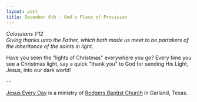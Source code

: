 ```yaml
---
layout: post
title: December 6th - God's Place of Provision
---
```


_Colossians 1:12  
Giving thanks unto the Father, which hath made us meet to be
partakers of the inheritance of the saints in light._

Have you seen the "lights of Christmas" everywhere you go? Every
time you see a Christmas light, say a quick "thank you" to God for
sending His Light, Jesus, into our dark world!

 --

<a href=http://jesuseveryday.net>Jesus Every Day</a> is a ministry of <a href=http://rodgersbaptist.net>Rodgers Baptist Church</a> in Garland, Texas.
